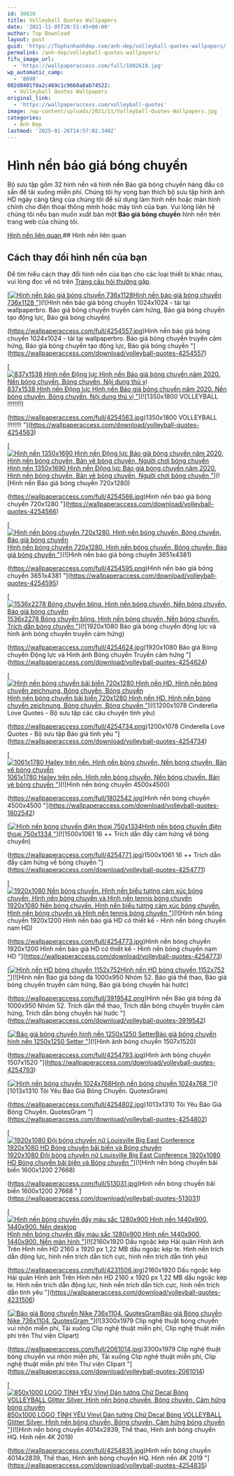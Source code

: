 ```yaml
---
id: 30820
title: Volleyball Quotes Wallpapers
date: '2021-11-05T20:51:45+00:00'
author: Top Download
layout: post
guid: 'https://Tophinhanhdep.com/anh-dep/volleyball-quotes-wallpapers/'
permalink: /anh-dep/volleyball-quotes-wallpapers/
fifu_image_url:
  - 'https://wallpaperaccess.com/full/1802619.jpg'
wp_automatic_camp:
  - '8098'
082d8401f0a2c469c1c9660a8ab74522:
  - Volleyball Quotes Wallpapers
original_link:
  - 'https://wallpaperaccess.com/volleyball-quotes'
image: /wp-content/uploads/2021/11/Volleyball-Quotes-Wallpapers.jpg
categories:
  - Ảnh Đẹp
lastmod: '2025-01-26T14:57:02.340Z'
---
```

# Hình nền báo giá bóng chuyền

Bộ sưu tập gồm 32 hình nền và hình nền Báo giá bóng chuyền hàng đầu có sẵn để tải xuống miễn phí. Chúng tôi hy vọng bạn thích bộ sưu tập hình ảnh HD ngày càng tăng của chúng tôi để sử dụng làm hình nền hoặc màn hình chính cho điện thoại thông minh hoặc máy tính của bạn. Vui lòng liên hệ chúng tôi nếu bạn muốn xuất bản một **Báo giá bóng chuyền** hình nền trên trang web của chúng tôi.

[Hình nền liên quan ](#related) ## Hình nền liên quan

## Cách thay đổi hình nền của bạn

Để tìm hiểu cách thay đổi hình nền của bạn cho các loại thiết bị khác nhau, vui lòng đọc về nó trên [Trang câu hỏi thường gặp](https://tophinhanhdep.com/faq/).

  
[[![Hình nền báo giá bóng chuyền 736x1128](https://wallpaperaccess.com/full/1802619.jpg)Hình nền báo giá bóng chuyền 736x1128 "](https://wallpaperaccess.com/download/volleyball-quotes-1802619)](![Hình nền báo giá bóng chuyền 1024x1024 - tải tại wallpaperbro.  Báo giá bóng chuyền truyền cảm hứng, Báo giá bóng chuyền tạo động lực, Báo giá bóng chuyền)

(https://wallpaperaccess.com/full/4254557.jpg)Hình nền báo giá bóng chuyền 1024x1024 - tải tại wallpaperbro. Báo giá bóng chuyền truyền cảm hứng, Báo giá bóng chuyền tạo động lực, Báo giá bóng chuyền "](https://wallpaperaccess.com/download/volleyball-quotes-4254557)

[[![837x1538 Hình nền Động lực Hình nền Báo giá bóng chuyền năm 2020. Nền bóng chuyền, Bóng chuyền, Nội dung thú vị](https://wallpaperaccess.com/full/4254558.jpg)837x1538 Hình nền Động lực Hình nền Báo giá bóng chuyền năm 2020. Nền bóng chuyền, Bóng chuyền, Nội dung thú vị "](https://wallpaperaccess.com/download/volleyball-quotes-4254558)](![1350x1800 VOLLEYBALL !!!!!!!!)

(https://wallpaperaccess.com/full/4254563.jpg)1350x1800 VOLLEYBALL !!!!!!!! "](https://wallpaperaccess.com/download/volleyball-quotes-4254563)

[[![Hình nền 1350x1690 Hình nền Động lực Báo giá bóng chuyền năm 2020. Hình nền bóng chuyền, Bản vẽ bóng chuyền, Người chơi bóng chuyền](https://wallpaperaccess.com/full/4254565.jpg)Hình nền 1350x1690 Hình nền Động lực Báo giá bóng chuyền năm 2020. Hình nền bóng chuyền, Bản vẽ bóng chuyền, Người chơi bóng chuyền "](https://wallpaperaccess.com/download/volleyball-quotes-4254565)](![Hình nền Báo giá bóng chuyền 720x1280)

(https://wallpaperaccess.com/full/4254566.jpg)Hình nền báo giá bóng chuyền 720x1280 "](https://wallpaperaccess.com/download/volleyball-quotes-4254566)

[[![Hình nền bóng chuyền 720x1280.  Hình nền bóng chuyền, Bóng chuyền, Báo giá bóng chuyền](https://wallpaperaccess.com/full/4254581.jpg)Hình nền bóng chuyền 720x1280. Hình nền bóng chuyền, Bóng chuyền, Báo giá bóng chuyền "](https://wallpaperaccess.com/download/volleyball-quotes-4254581)](![Hình nền báo giá bóng chuyền 3651x4381)

(https://wallpaperaccess.com/full/4254595.png)Hình nền báo giá bóng chuyền 3651x4381 "](https://wallpaperaccess.com/download/volleyball-quotes-4254595)

[[![1536x2278 Bóng chuyền bling.  Hình nền bóng chuyền, Nền bóng chuyền, Báo giá bóng chuyền](https://wallpaperaccess.com/full/4254609.jpg)1536x2278 Bóng chuyền bling. Hình nền bóng chuyền, Nền bóng chuyền, Trích dẫn bóng chuyền "](https://wallpaperaccess.com/download/volleyball-quotes-4254609)](![1920x1080 Báo giá bóng chuyền động lực và hình ảnh bóng chuyền truyền cảm hứng)

(https://wallpaperaccess.com/full/4254624.jpg)1920x1080 Báo giá Bóng chuyền Động lực và Hình ảnh Bóng chuyền Truyền cảm hứng "](https://wallpaperaccess.com/download/volleyball-quotes-4254624)

[[![Hình nền bóng chuyền bãi biển 720x1280 Hình nền HD.  Hình nền bóng chuyền zeichnung, Bóng chuyền, Bóng chuyền](https://wallpaperaccess.com/full/146754.jpg)Hình nền bóng chuyền bãi biển 720x1280 Hình nền HD. Hình nền bóng chuyền zeichnung, Bóng chuyền, Bóng chuyền "](https://wallpaperaccess.com/download/volleyball-quotes-146754)](![1200x1078 Cinderella Love Quotes - Bộ sưu tập các câu chuyện tình yêu)

(https://wallpaperaccess.com/full/4254734.png)1200x1078 Cinderella Love Quotes - Bộ sưu tập Báo giá tình yêu "](https://wallpaperaccess.com/download/volleyball-quotes-4254734)

[[![1061x1780 Hailey trên nền.  Hình nền bóng chuyền, Nền bóng chuyền, Bản vẽ bóng chuyền](https://wallpaperaccess.com/full/4254736.jpg)1061x1780 Hailey trên nền. Hình nền bóng chuyền, Nền bóng chuyền, Bản vẽ bóng chuyền "](https://wallpaperaccess.com/download/volleyball-quotes-4254736)](![Hình nền bóng chuyền 4500x4500)

(https://wallpaperaccess.com/full/1802542.jpg)Hình nền bóng chuyền 4500x4500 "](https://wallpaperaccess.com/download/volleyball-quotes-1802542)

[[![Hình nền bóng chuyền điện thoại 750x1334](https://wallpaperaccess.com/full/4254758.jpg)Hình nền bóng chuyền điện thoại 750x1334 "](https://wallpaperaccess.com/download/volleyball-quotes-4254758)](![1500x1061 16 ++ Trích dẫn đầy cảm hứng về bóng chuyền)

(https://wallpaperaccess.com/full/4254771.jpg)1500x1061 16 ++ Trích dẫn đầy cảm hứng về bóng chuyền "](https://wallpaperaccess.com/download/volleyball-quotes-4254771)

[[![1920x1080 Nền bóng chuyền.  Hình nền biểu tượng cảm xúc bóng chuyền, Hình nền bóng chuyền và Hình nền tennis bóng chuyền](https://wallpaperaccess.com/full/4254772.jpg)1920x1080 Nền bóng chuyền. Hình nền biểu tượng cảm xúc bóng chuyền, Hình nền bóng chuyền và Hình nền tennis bóng chuyền "](https://wallpaperaccess.com/download/volleyball-quotes-4254772)](![Hình nền bóng chuyền 1920x1200 Hình nền báo giá HD có thiết kế - Hình nền bóng chuyền nam HD)

(https://wallpaperaccess.com/full/4254773.jpg)Hình nền bóng chuyền 1920x1200 Hình nền báo giá HD có thiết kế - Hình nền bóng chuyền nam HD "](https://wallpaperaccess.com/download/volleyball-quotes-4254773)

[[![Hình nền HD bóng chuyền 1152x752](https://wallpaperaccess.com/full/4254786.jpg)Hình nền HD bóng chuyền 1152x752 "](https://wallpaperaccess.com/download/volleyball-quotes-4254786)](![Hình nền Báo giá bóng đá 1000x950 Nhóm 52. Báo giá thể thao, Báo giá bóng chuyền truyền cảm hứng, Báo giá bóng chuyền hài hước)

(https://wallpaperaccess.com/full/3919542.png)Hình nền Báo giá bóng đá 1000x950 Nhóm 52. Trích dẫn thể thao, Trích dẫn bóng chuyền truyền cảm hứng, Trích dẫn bóng chuyền hài hước "](https://wallpaperaccess.com/download/volleyball-quotes-3919542)

[[![Báo giá bóng chuyền hình nền 1250x1250 Setter](https://wallpaperaccess.com/full/4254788.jpg)Báo giá bóng chuyền hình nền 1250x1250 Setter "](https://wallpaperaccess.com/download/volleyball-quotes-4254788)](![Hình ảnh bóng chuyền 1507x1520)

(https://wallpaperaccess.com/full/4254793.jpg)Hình ảnh bóng chuyền 1507x1520 "](https://wallpaperaccess.com/download/volleyball-quotes-4254793)

[[![Hình nền bóng chuyền 1024x768](https://wallpaperaccess.com/full/4254797.jpg)Hình nền bóng chuyền 1024x768 "](https://wallpaperaccess.com/download/volleyball-quotes-4254797)](![1013x1310 Tôi Yêu Báo Giá Bóng Chuyền.  QuotesGram)

(https://wallpaperaccess.com/full/4254802.jpg)1013x1310 Tôi Yêu Báo Giá Bóng Chuyền. QuotesGram "](https://wallpaperaccess.com/download/volleyball-quotes-4254802)

[[![1920x1080 Đội bóng chuyền nữ Louisville Big East Conference 1920x1080 HD Bóng chuyền bãi biển và Bóng chuyền](https://wallpaperaccess.com/full/4254805.jpg)1920x1080 Đội bóng chuyền nữ Louisville Big East Conference 1920x1080 HD Bóng chuyền bãi biển và Bóng chuyền "](https://wallpaperaccess.com/download/volleyball-quotes-4254805)](![Hình nền bóng chuyền bãi biển 1600x1200 27668)

(https://wallpaperaccess.com/full/513031.jpg)Hình nền bóng chuyền bãi biển 1600x1200 27668 " ](https://wallpaperaccess.com/download/volleyball-quotes-513031)

[[![Hình nền bóng chuyền đầy màu sắc 1280x900 Hình nền 1440x900, 1440x900.  Nền desktop](https://wallpaperaccess.com/full/4254813.jpg)Hình nền bóng chuyền đầy màu sắc 1280x900 Hình nền 1440x900, 1440x900. Nền màn hình "](https://wallpaperaccess.com/download/volleyball-quotes-4254813)](![2160x1920 Dấu ngoặc kép Hải quân Hình ảnh Trên Hình nền HD 2160 x 1920 px 1,22 MB dấu ngoặc kép te.  Hình nền trích dẫn động lực, hình nền trích dẫn tích cực, hình nền trích dẫn tình yêu)

(https://wallpaperaccess.com/full/4231506.jpg)2160x1920 Dấu ngoặc kép Hải quân Hình ảnh Trên Hình nền HD 2160 x 1920 px 1,22 MB dấu ngoặc kép te. Hình nền trích dẫn động lực, hình nền trích dẫn tích cực, hình nền trích dẫn tình yêu "](https://wallpaperaccess.com/download/volleyball-quotes-4231506)

[[![Báo giá Bóng chuyền Nike 736x1104.  QuotesGram](https://wallpaperaccess.com/full/4254814.jpg)Báo giá Bóng chuyền Nike 736x1104. QuotesGram "](https://wallpaperaccess.com/download/volleyball-quotes-4254814)](![3300x1979 Clip nghệ thuật bóng chuyền vui nhộn miễn phí, Tải xuống Clip nghệ thuật miễn phí, Clip nghệ thuật miễn phí trên Thư viện Clipart)

(https://wallpaperaccess.com/full/2061014.jpg)3300x1979 Clip nghệ thuật bóng chuyền vui nhộn miễn phí, Tải xuống Clip nghệ thuật miễn phí, Clip nghệ thuật miễn phí trên Thư viện Clipart "](https://wallpaperaccess.com/download/volleyball-quotes-2061014)

[[![850x1000 LOGO TÌNH YÊU Vinyl Dán tường Chữ Decal Bóng VOLLEYBALL Glitter Silver.  Hình nền bóng chuyền, Bóng chuyền, Cảm hứng bóng chuyền](https://wallpaperaccess.com/full/4254833.jpg)850x1000 LOGO TÌNH YÊU Vinyl Dán tường Chữ Decal Bóng VOLLEYBALL Glitter Silver. Hình nền bóng chuyền, Bóng chuyền, Cảm hứng bóng chuyền "](https://wallpaperaccess.com/download/volleyball-quotes-4254833)](![Hình nền bóng chuyền 4014x2839, Thể thao, Hình ảnh bóng chuyền HQ.  Hình nền 4K 2019)

(https://wallpaperaccess.com/full/4254835.jpg)Hình nền bóng chuyền 4014x2839, Thể thao, Hình ảnh bóng chuyền HQ. Hình nền 4K 2019 "](https://wallpaperaccess.com/download/volleyball-quotes-4254835)
